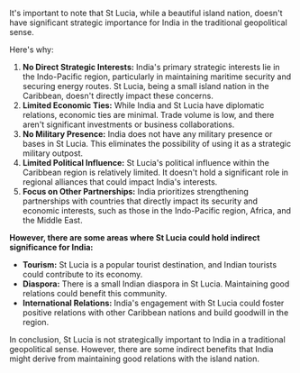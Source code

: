 It's important to note that St Lucia, while a beautiful island nation, doesn't have significant strategic importance for India in the traditional geopolitical sense. 

Here's why:

1. **No Direct Strategic Interests:** India's primary strategic interests lie in the Indo-Pacific region, particularly in maintaining maritime security and securing energy routes. St Lucia, being a small island nation in the Caribbean, doesn't directly impact these concerns. 
2. **Limited Economic Ties:** While India and St Lucia have diplomatic relations, economic ties are minimal. Trade volume is low, and there aren't significant investments or business collaborations.
3. **No Military Presence:** India does not have any military presence or bases in St Lucia. This eliminates the possibility of using it as a strategic military outpost.
4. **Limited Political Influence:**  St Lucia's political influence within the Caribbean region is relatively limited. It doesn't hold a significant role in regional alliances that could impact India's interests.
5. **Focus on Other Partnerships:** India prioritizes strengthening partnerships with countries that directly impact its security and economic interests, such as those in the Indo-Pacific region, Africa, and the Middle East. 

**However, there are some areas where St Lucia could hold indirect significance for India:**

* **Tourism:** St Lucia is a popular tourist destination, and Indian tourists could contribute to its economy.
* **Diaspora:** There is a small Indian diaspora in St Lucia. Maintaining good relations could benefit this community.
* **International Relations:**  India's engagement with St Lucia could foster positive relations with other Caribbean nations and build goodwill in the region.

In conclusion, St Lucia is not strategically important to India in a traditional geopolitical sense. However, there are some indirect benefits that India might derive from maintaining good relations with the island nation. 
